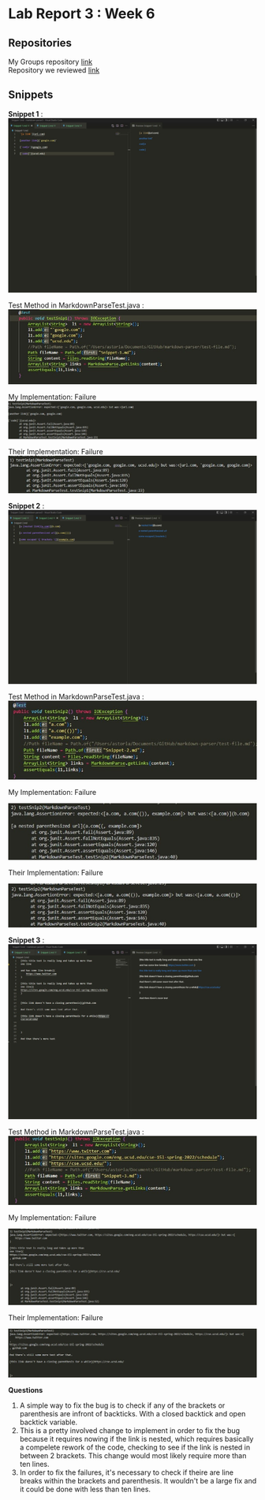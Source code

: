 # Lab Report 3 : Week 6

## Repositories

My Groups repository [link](https://github.com/astoriama/markdown-parser)  
Repository we reviewed [link](https://github.com/ima-quack/markdown-parser)  

## Snippets

**Snippet 1** : 
![image](https://github.com/mstubbs1/cse15l-lab-reports/blob/main/snippet1.jpg?raw=true)

Test Method in MarkdownParseTest.java :   
![image](https://github.com/mstubbs1/cse15l-lab-reports/blob/main/testsnip1.jpg?raw=true)  

My Implementation: Failure  
![image](https://github.com/mstubbs1/cse15l-lab-reports/blob/main/mytest1.jpg?raw=true)  

Their Implementation: Failure 
![image](https://github.com/mstubbs1/cse15l-lab-reports/blob/main/theirTest1.jpg?raw=true)

**Snippet 2** : 
![image](https://github.com/mstubbs1/cse15l-lab-reports/blob/main/snippet2.jpg?raw=true)

Test Method in MarkdownParseTest.java :   
![image](https://github.com/mstubbs1/cse15l-lab-reports/blob/main/testsnip2.jpg?raw=true)

My Implementation: Failure  

![image](https://github.com/mstubbs1/cse15l-lab-reports/blob/main/mytest2.jpg?raw=true)

Their Implementation: Failure 

![image](https://github.com/mstubbs1/cse15l-lab-reports/blob/main/theirTest2.jpg?raw=true)

**Snippet 3** : 
![image](https://github.com/mstubbs1/cse15l-lab-reports/blob/main/snippet3.jpg?raw=true)

Test Method in MarkdownParseTest.java :  
![image](https://github.com/mstubbs1/cse15l-lab-reports/blob/main/testsnip3.jpg?raw=true)

My Implementation: Failure  

![image](https://github.com/mstubbs1/cse15l-lab-reports/blob/main/mytest3.jpg?raw=true)

Their Implementation: Failure 

![image](https://github.com/mstubbs1/cse15l-lab-reports/blob/main/theirTest3.jpg?raw=true)

**Questions**  
1. A simple way to fix the bug is to check if any of the brackets or parenthesis are infront of backticks. With a closed backtick and open backtick variable. 
2. This is a pretty involved change to implement in order to fix the bug because it requires nowing if the link is nested, which requires basically a compelete rework of the code, checking to see if the link is nested in between 2 brackets. This change would most likely require more than ten lines.
3.  In order to fix the failures, it's necessary to check if theire are line breaks within the brackets and parenthesis. It wouldn't be a large fix and it could be done with less than ten lines.

